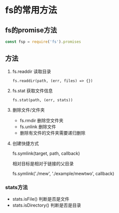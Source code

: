# fs的常用方法

## fs的promise方法

```js
const fsp = require('fs').promises
```

## 方法

1. fs.readdir 读取目录

    ```node
    fs.readdir(path, (err, files) => {})
    ```

2. fs.stat 获取文件信息

    ```node
    fs.stat(path, (err, stats))
    ```

3. 删除文件/文件夹

    * fs.rmdir 删除空文件夹
    * fs.unlink 删除文件
    * 删除有文件的文件夹需要递归删除

4. 创建快捷方式

    fs.symlink(target, path, callback)

    相对目标是相对于链接的父目录

    fs.symlink('./mew', './example/mewtwo', callback)

### stats方法

* stats.isFile() 判断是否是文件
* stats.isDirectory() 判断是否是目录
